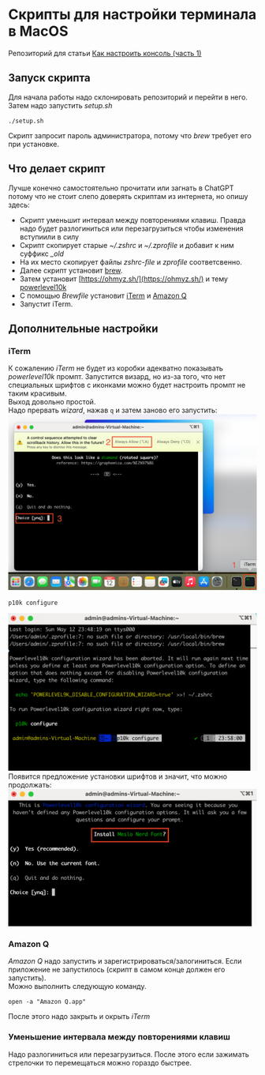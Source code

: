 # Скрипты для настройки терминала в MacOS
Репозиторий для статьи [Как настроить консоль (часть 1)](https://medium.com/@anton.smolianin/%D0%BA%D0%B0%D0%BA-%D0%BD%D0%B0%D1%81%D1%82%D1%80%D0%BE%D0%B8%D1%82%D1%8C-%D0%BA%D0%BE%D0%BD%D1%81%D0%BE%D0%BB%D1%8C-%D1%87%D0%B0%D1%81%D1%82%D1%8C-1-7c277cb18443)
## Запуск скрипта
Для начала работы надо склонировать репозиторий и перейти в него. Затем надо запустить *setup.sh*
```
./setup.sh
```
Скрипт запросит пароль администратора, потому что *brew* требует его при установке.
## Что делает скрипт
Лучше конечно самостоятельно прочитати или загнать в ChatGPT потому что не стоит слепо доверять скриптам из интернета, но опишу здесь:
- Скрипт уменьшит интервал между повторениями клавиш. Правда надо будет разлогиниться или перезагрузиться чтобы изменения вступиили в силу
- Скрипт скопирует старые *~/.zshrc* и *~/.zprofile* и добавит к ним суффикс *_old*
- На их место скопирует файлы *zshrc-file* и *zprofile* соответсвенно.
- Далее скрипт установит [brew](https://brew.sh/).
- Затем установит [https://ohmyz.sh/](https://ohmyz.sh/) и тему [powerlevel10k](https://github.com/romkatv/powerlevel10k)
- С помощью *Brewfile* установит [iTerm](https://iterm2.com/) и [Amazon Q](https://aws.amazon.com/q/)
- Запустит iTerm.

## Дополнительные настройки
### iTerm
К сожалению *iTerm* не будет из коробки адекватно показывать *powerlevel10k* промпт. Запустится визард, но из-за того, что нет специальных
шрифтов с иконками можно будет настроить промпт не таким красивым.  
Выход довольно простой.  
Надо прервать *wizard*, нажав `q` и затем заново его запустить:
![завершение визарда](images/wizard_stop.png)
```
p10k configure
```
![запуск конфигурации](images/configure_launch.png)
Появится предложение установки шрифтов и значит, что можно продолжать:
![шрифты появились](images/font_appear.png)


### Amazon Q
*Amazon Q* надо запустить и зарегистрироваться/залогиниться.
Если приложение не запустилось (скрипт в самом конце должен его запустить).  
Можно выполнить следующую команду.
```
open -a "Amazon Q.app"
```
После этого надо закрыть и окрыть *iTerm*
### Уменьшение интервала между повторениями клавиш
Надо разлогиниться или перезагрузиться. После этого если зажимать стрелочки то перемещаться можно гораздо быстрее.
